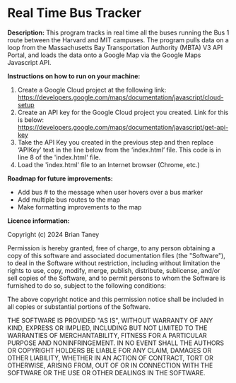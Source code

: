 # Real Time Bus Tracker
**Description:** This program tracks in real time all the buses running the Bus 1 route between the Harvard and MIT campuses. The program pulls data on a loop from the Massachusetts Bay Transportation Authority (MBTA) V3 API Portal, and loads the data onto a Google Map via the Google Maps Javascript API.  

**Instructions on how to run on your machine:**  
1. Create a Google Cloud project at the following link:  
    https://developers.google.com/maps/documentation/javascript/cloud-setup
2. Create an API key for the Google Cloud project you created. Link for this is below:
    https://developers.google.com/maps/documentation/javascript/get-api-key
4. Take the API Key you created in the previous step and then replace ‘APIKey’ text in the line below from the ‘index.html’ file.  This code is in line 8 of the 'index.html' file.
    <script async defer src="https://maps.googleapis.com/maps/api/js?key=APIKey=initMap"></script>
5. Load the 'index.html' file to an Internet browser (Chrome, etc.)  

**Roadmap for future improvements:**
* Add bus # to the message when user hovers over a bus marker
* Add multiple bus routes to the map
* Make formatting improvements to the map  

**Licence information:**  

Copyright (c) 2024 Brian Taney  

Permission is hereby granted, free of charge, to any person obtaining a copy of this software and associated documentation files (the "Software"), to deal in the Software without restriction, including without limitation the rights to use, copy, modify, merge, publish, distribute, sublicense, and/or sell copies of the Software, and to permit persons to whom the Software is furnished to do so, subject to the following conditions:  

The above copyright notice and this permission notice shall be included in all copies or substantial portions of the Software.  

THE SOFTWARE IS PROVIDED "AS IS", WITHOUT WARRANTY OF ANY KIND, EXPRESS OR IMPLIED, INCLUDING BUT NOT LIMITED TO THE WARRANTIES OF MERCHANTABILITY, FITNESS FOR A PARTICULAR PURPOSE AND NONINFRINGEMENT. IN NO EVENT SHALL THE AUTHORS OR COPYRIGHT HOLDERS BE LIABLE FOR ANY CLAIM, DAMAGES OR OTHER LIABILITY, WHETHER IN AN ACTION OF CONTRACT, TORT OR OTHERWISE, ARISING FROM, OUT OF OR IN CONNECTION WITH THE SOFTWARE OR THE USE OR OTHER DEALINGS IN THE SOFTWARE.

